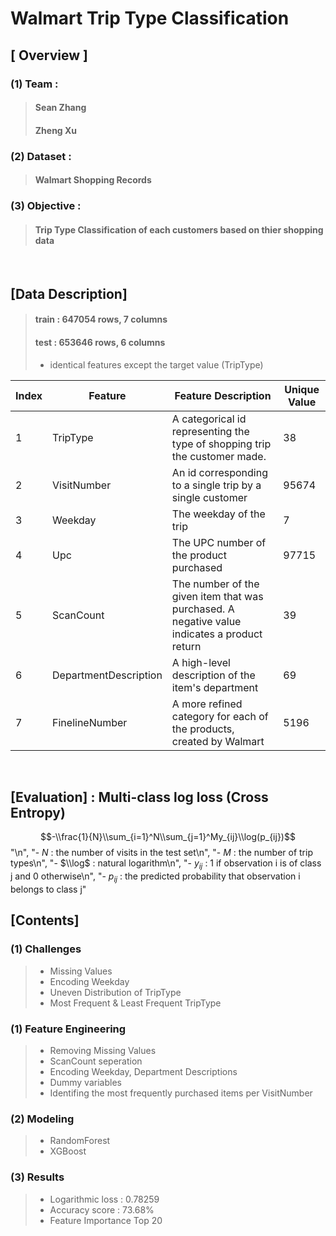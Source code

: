 # Walmart Trip Type Classification
## [ Overview ]
### (1) Team : 
> #### Sean Zhang
> #### Zheng Xu
### (2) Dataset :
> #### Walmart Shopping Records

### (3) Objective :
> #### Trip Type Classification of each customers based on thier shopping data

<br>

## [Data Description]

> #### train : 647054 rows, 7 columns
> #### test : 653646 rows, 6 columns
> - identical features except the target value (TripType)

| Index | Feature               | Feature Description                                  | Unique Value |
|-------|-----------------------|----------------------------------------------|--------|
| 1     | TripType              | A categorical id representing the type of shopping trip the customer made.                                       | 38     |
| 2     | VisitNumber           | An id corresponding to a single trip by a single customer                              | 95674  |
| 3     | Weekday               | The weekday of the trip                    | 7      |
| 4     | Upc                   | The UPC number of the product purchased                  | 97715  |
| 5     | ScanCount             | The number of the given item that was purchased. A negative value indicates a product return          | 39     |
| 6     | DepartmentDescription | A high-level description of the item's department                                | 69     |
| 7     | FinelineNumber        | A more refined category for each of the products, created by Walmart | 5196   |


<br>

## [Evaluation] : Multi-class log loss (Cross Entropy)
$$-\\frac{1}{N}\\sum_{i=1}^N\\sum_{j=1}^My_{ij}\\log(p_{ij})$$
    "\n",
    "- $N$ : the number of visits in the test set\n",
    "- $M$ : the number of trip types\n",
    "- $\\log$ : natural logarithm\n",
    "- $y_{ij}$ : 1 if observation i is of class j and 0 otherwise\n",
    "- $p_{ij}$ : the predicted probability that observation i belongs to class j"
<br>

## [Contents]

### (1) Challenges
> - Missing Values
> - Encoding Weekday
> - Uneven Distribution of TripType
> - Most Frequent & Least Frequent TripType

### (1) Feature Engineering
> - Removing Missing Values
> - ScanCount seperation
> - Encoding Weekday, Department Descriptions
> - Dummy variables
> - Identifing the most frequently purchased items per VisitNumber

### (2) Modeling
> - RandomForest
> - XGBoost

### (3) Results
> - Logarithmic loss : 0.78259
> - Accuracy score : 73.68%
> - Feature Importance Top 20

